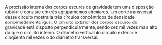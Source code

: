 ﻿A procissão interna dos corpos escuros de gravidade tem uma disposição tubular e consiste em três agrupamentos circulares. Um corte transversal desse circuito mostraria três círculos concêntricos de densidade aproximadamente igual. O circuito exterior dos corpos escuros de gravidade está disposto perpendicularmente, sendo dez mil vezes mais alto do que o circuito interno. O diâmetro vertical do circuito exterior é cinqüenta mil vezes o do diâmetro transversal.